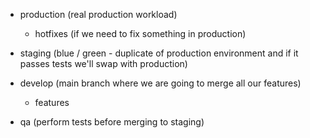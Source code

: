 - production (real production workload)
	- hotfixes (if we need to fix something in production)
- staging (blue / green - duplicate of production environment and if it passes tests we'll swap with production)

- develop (main branch where we are going to merge all our features)
	- features
- qa (perform tests before merging to staging)
